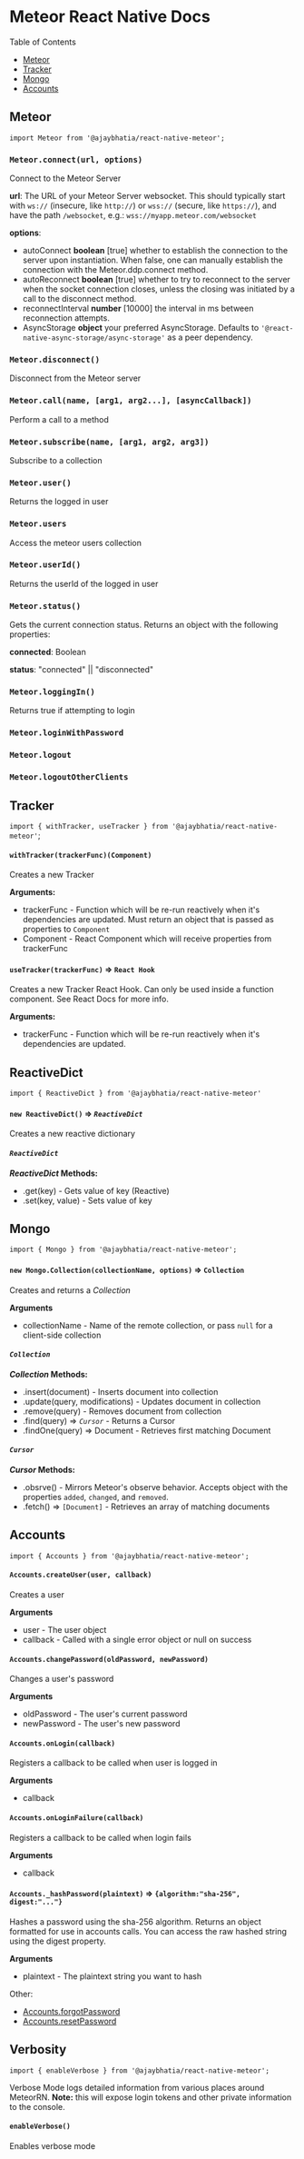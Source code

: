 # Meteor React Native Docs

Table of Contents
- [Meteor](#meteor)
- [Tracker](#tracker)
- [Mongo](#mongo)
- [Accounts](#accounts)

<h2 id="meteor">Meteor</h2>

`import Meteor from '@ajaybhatia/react-native-meteor';`


### `Meteor.connect(url, options)`
Connect to the Meteor Server

**url**: The URL of your Meteor Server websocket. This should typically start with `ws://` (insecure, like `http://`) or `wss://` (secure, like `https://`), and have the path `/websocket`, e.g.: `wss://myapp.meteor.com/websocket`

**options**:
* autoConnect **boolean** [true] whether to establish the connection to the server upon instantiation. When false, one can manually establish the connection with the Meteor.ddp.connect method.
* autoReconnect **boolean** [true] whether to try to reconnect to the server when the socket connection closes, unless the closing was initiated by a call to the disconnect method.
* reconnectInterval **number** [10000] the interval in ms between reconnection attempts.
* AsyncStorage **object** your preferred AsyncStorage. Defaults to `'@react-native-async-storage/async-storage'` as a peer dependency.

### `Meteor.disconnect()`
Disconnect from the Meteor server

### `Meteor.call(name, [arg1, arg2...], [asyncCallback])`
Perform a call to a method

### `Meteor.subscribe(name, [arg1, arg2, arg3])`
Subscribe to a collection

### `Meteor.user()`
Returns the logged in user

### `Meteor.users`
Access the meteor users collection

### `Meteor.userId()`
Returns the userId of the logged in user

### `Meteor.status()`
Gets the current connection status. Returns an object with the following properties:

**connected**: Boolean

**status**: "connected" || "disconnected"

### `Meteor.loggingIn()`
Returns true if attempting to login

### `Meteor.loginWithPassword`

### `Meteor.logout`

### `Meteor.logoutOtherClients`



<h2 id="tracker">Tracker</h2>

`import { withTracker, useTracker } from '@ajaybhatia/react-native-meteor'`;


#### `withTracker(trackerFunc)(Component)`
Creates a new Tracker

**Arguments:**
  * trackerFunc - Function which will be re-run reactively when it's dependencies are updated. Must return an object that is passed as properties to `Component`
  * Component - React Component which will receive properties from trackerFunc


#### `useTracker(trackerFunc)` => `React Hook`
Creates a new Tracker React Hook. Can only be used inside a function component. See React Docs for more info.

**Arguments:**
  * trackerFunc - Function which will be re-run reactively when it's dependencies are updated.



## ReactiveDict

`import { ReactiveDict } from '@ajaybhatia/react-native-meteor'`

#### `new ReactiveDict()` => *`ReactiveDict`*
Creates a new reactive dictionary


#### *`ReactiveDict`*

***ReactiveDict* Methods:**
  * .get(key) - Gets value of key (Reactive)
  * .set(key, value) - Sets value of key



<h2 id="mongo">Mongo</h2>

`import { Mongo } from '@ajaybhatia/react-native-meteor';`

#### `new Mongo.Collection(collectionName, options)` => `Collection`
Creates and returns a *Collection*

**Arguments**
  * collectionName - Name of the remote collection, or pass `null` for a client-side collection


#### *`Collection`*

***Collection* Methods:**
  * .insert(document) - Inserts document into collection
  * .update(query, modifications) - Updates document in collection
  * .remove(query) - Removes document from collection
  * .find(query) => *`Cursor`* - Returns a Cursor
  * .findOne(query) => Document - Retrieves first matching Document


#### *`Cursor`*

***Cursor* Methods:**
  * .obsrve() - Mirrors Meteor's observe behavior. Accepts object with the properties `added`, `changed`, and `removed`.
  * .fetch() => `[Document]` - Retrieves an array of matching documents



<h2 id="accounts">Accounts</h2>

`import { Accounts } from '@ajaybhatia/react-native-meteor';`


#### `Accounts.createUser(user, callback)`
Creates a user

**Arguments**
  * user - The user object
  * callback - Called with a single error object or null on success


#### `Accounts.changePassword(oldPassword, newPassword)`
Changes a user's password

**Arguments**
  * oldPassword - The user's current password
  * newPassword - The user's new password


#### `Accounts.onLogin(callback)`
Registers a callback to be called when user is logged in

**Arguments**
  * callback


#### `Accounts.onLoginFailure(callback)`
Registers a callback to be called when login fails

**Arguments**
  * callback


#### `Accounts._hashPassword(plaintext)` => `{algorithm:"sha-256", digest:"..."}`
Hashes a password using the sha-256 algorithm. Returns an object formatted for use in accounts calls. You can access the raw hashed string using the digest property.

**Arguments**
  * plaintext - The plaintext string you want to hash

Other:

* [Accounts.forgotPassword](http://docs.meteor.com/#/full/accounts_changepassword)
* [Accounts.resetPassword](http://docs.meteor.com/#/full/accounts_resetpassword)



## Verbosity
`import { enableVerbose } from '@ajaybhatia/react-native-meteor';`

Verbose Mode logs detailed information from various places around MeteorRN. **Note:** this will expose login tokens and other private information to the console.


#### `enableVerbose()`
Enables verbose mode
